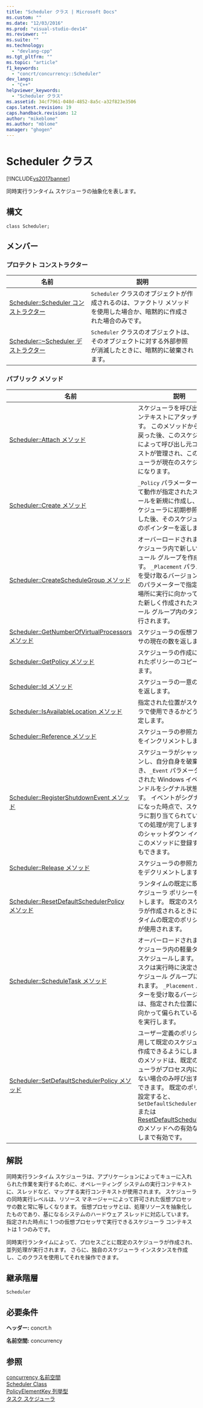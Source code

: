 ```yaml
---
title: "Scheduler クラス | Microsoft Docs"
ms.custom: ""
ms.date: "12/03/2016"
ms.prod: "visual-studio-dev14"
ms.reviewer: ""
ms.suite: ""
ms.technology: 
  - "devlang-cpp"
ms.tgt_pltfrm: ""
ms.topic: "article"
f1_keywords: 
  - "concrt/concurrency::Scheduler"
dev_langs: 
  - "C++"
helpviewer_keywords: 
  - "Scheduler クラス"
ms.assetid: 34cf7961-048d-4852-8a5c-a32f823e3506
caps.latest.revision: 19
caps.handback.revision: 12
author: "mikeblome"
ms.author: "mblome"
manager: "ghogen"
---
```

# Scheduler クラス
[!INCLUDE[vs2017banner](../../../assembler/inline/includes/vs2017banner.md)]

同時実行ランタイム スケジューラの抽象化を表します。  
  
## 構文  
  
```  
class Scheduler;  
```  
  
## メンバー  
  
### プロテクト コンストラクター  
  
|名前|説明|  
|--------|--------|  
|[Scheduler::Scheduler コンストラクター](../Topic/Scheduler::Scheduler%20Constructor.md)|`Scheduler` クラスのオブジェクトが作成されるのは、ファクトリ メソッドを使用した場合か、暗黙的に作成された場合のみです。|  
|[Scheduler::~Scheduler デストラクター](../Topic/Scheduler::~Scheduler%20Destructor.md)|`Scheduler` クラスのオブジェクトは、そのオブジェクトに対する外部参照が消滅したときに、暗黙的に破棄されます。|  
  
### パブリック メソッド  
  
|名前|説明|  
|--------|--------|  
|[Scheduler::Attach メソッド](../Topic/Scheduler::Attach%20Method.md)|スケジューラを呼び出し元コンテキストにアタッチします。  このメソッドから制御が戻った後、このスケジューラによって呼び出し元コンテキストが管理され、このスケジューラが現在のスケジューラになります。|  
|[Scheduler::Create メソッド](../Topic/Scheduler::Create%20Method.md)|`_Policy` パラメーターによって動作が指定されたスケジュールを新規に作成し、そのスケジューラに初期参照を設定した後、そのスケジューラへのポインターを返します。|  
|[Scheduler::CreateScheduleGroup メソッド](../Topic/Scheduler::CreateScheduleGroup%20Method.md)|オーバーロードされます。  スケジューラ内で新しいスケジュール グループを作成します。  `_Placement` パラメーターを受け取るバージョンと、そのパラメーターで指定された場所に実行に向かって偏られた新しく作成されたスケジュール グループ内のタスクが実行されます。|  
|[Scheduler::GetNumberOfVirtualProcessors メソッド](../Topic/Scheduler::GetNumberOfVirtualProcessors%20Method.md)|スケジューラの仮想プロセッサの現在の数を返します。|  
|[Scheduler::GetPolicy メソッド](../Topic/Scheduler::GetPolicy%20Method.md)|スケジューラの作成に使用されたポリシーのコピーを返します。|  
|[Scheduler::Id メソッド](../Topic/Scheduler::Id%20Method.md)|スケジューラの一意の識別子を返します。|  
|[Scheduler::IsAvailableLocation メソッド](../Topic/Scheduler::IsAvailableLocation%20Method.md)|指定された位置がスケジューラで使用できるかどうかを判定します。|  
|[Scheduler::Reference メソッド](../Topic/Scheduler::Reference%20Method.md)|スケジューラの参照カウントをインクリメントします。|  
|[Scheduler::RegisterShutdownEvent メソッド](../Topic/Scheduler::RegisterShutdownEvent%20Method.md)|スケジューラがシャットダウンし、自分自身を破棄するとき、`_Event` パラメーターに渡された Windows イベント ハンドルをシグナル状態にします。  イベントがシグナル状態になった時点で、スケジューラに割り当てられていたすべての処理が完了します。  複数のシャットダウン イベントをこのメソッドに登録することもできます。|  
|[Scheduler::Release メソッド](../Topic/Scheduler::Release%20Method.md)|スケジューラの参照カウントをデクリメントします。|  
|[Scheduler::ResetDefaultSchedulerPolicy メソッド](../Topic/Scheduler::ResetDefaultSchedulerPolicy%20Method.md)|ランタイムの既定に既定のスケジューラ ポリシーをリセットします。  既定のスケジューラが作成されるときに、ランタイムの既定のポリシー設定が使用されます。|  
|[Scheduler::ScheduleTask メソッド](../Topic/Scheduler::ScheduleTask%20Method.md)|オーバーロードされます。  スケジューラ内の軽量タスクをスケジュールします。  軽量タスクは実行時に決定されたスケジュール グループに配置されます。  `_Placement` パラメーターを受け取るバージョンは、指定された位置に実行に向かって偏られているタスクを実行します。|  
|[Scheduler::SetDefaultSchedulerPolicy メソッド](../Topic/Scheduler::SetDefaultSchedulerPolicy%20Method.md)|ユーザー定義のポリシーを使用して既定のスケジューラを作成できるようにします。  このメソッドは、既定のスケジューラがプロセス内に存在しない場合のみ呼び出すことができます。  既定のポリシーを設定すると、`SetDefaultSchedulerPolicy` または [ResetDefaultSchedulerPolicy](../Topic/Scheduler::ResetDefaultSchedulerPolicy%20Method.md) のメソッドへの有効な呼び出しまで有効です。|  
  
## 解説  
 同時実行ランタイム スケジューラは、アプリケーションによってキューに入れられた作業を実行するために、オペレーティング システムの実行コンテキストに、スレッドなど、マップする実行コンテキストが使用されます。  スケジューラの同時実行レベルは、リソース マネージャーによって許可された仮想プロセッサの数と常に等しくなります。  仮想プロセッサとは、処理リソースを抽象化したものであり、基になるシステムのハードウェア スレッドに対応しています。  指定された時点に 1 つの仮想プロセッサで実行できるスケジューラ コンテキストは 1 つのみです。  
  
 同時実行ランタイムによって、プロセスごとに既定のスケジューラが作成され、並列処理が実行されます。  さらに、独自のスケジューラ インスタンスを作成し、このクラスを使用してそれを操作できます。  
  
## 継承階層  
 `Scheduler`  
  
## 必要条件  
 **ヘッダー:** concrt.h  
  
 **名前空間:** concurrency  
  
## 参照  
 [concurrency 名前空間](../../../parallel/concrt/reference/concurrency-namespace.md)   
 [Scheduler Class](../../../parallel/concrt/reference/scheduler-class.md)   
 [PolicyElementKey 列挙型](../Topic/PolicyElementKey%20Enumeration.md)   
 [タスク スケジューラ](../../../parallel/concrt/task-scheduler-concurrency-runtime.md)